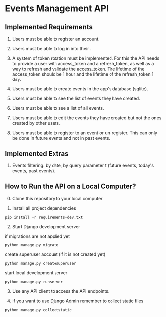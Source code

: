 # Events Management API

## Implemented Requirements

1) Users must be able to register an account.

2) Users must be able to log in into their .

3) A system of token rotation must be implemented. For this the API needs to provide a user with access_token 
and a refresh_token, as well as a way to refresh and validate the access_token. The lifetime of the access_token 
should be 1 hour and the lifetime of the refresh_token 1 day.

4) Users must be able to create events in the app's database (sqlite).

5) Users must be able to see the list of events they have created.

6) Users must be able to see a list of all events.

7) Users must be able to edit the events they have created but not the ones created by other users.

8) Users must be able to register to an event or un-register. This can only be done in future events 
and not in past events.


## Implemented Extras

1) Events filtering: by date, by query parameter t (future events, today's events, past events).


## How to Run the API on a Local Computer?

0) Clone this repository to your local computer

1) Install all project dependencies

```
pip install -r requirements-dev.txt
```

2) Start Django development server

if migrations are not applied yet
```
python manage.py migrate
```

create superuser account (if it is not created yet)
```
python manage.py createsuperuser
```

start local development server
```
python manage.py runserver
```

3) Use any API client to access the API endpoints.

4) If you want to use Django Admin remember to collect static files
```
python manage.py collectstatic
```
